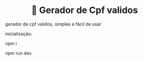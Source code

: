 <h1 align="center">🚀 Gerador de Cpf validos</h1>

<p>gerador de cpf validos, simples e fácil de usar</p>
<p>inicialização:</p>
<p>npm i</p>
<p>npm run dev</p>